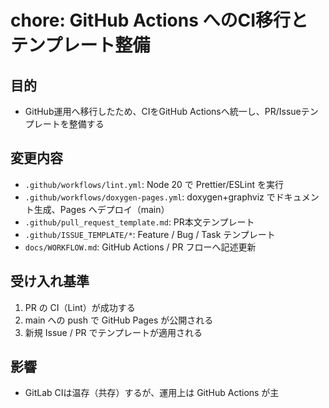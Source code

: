 # chore: GitHub Actions へのCI移行とテンプレート整備

## 目的

- GitHub運用へ移行したため、CIをGitHub Actionsへ統一し、PR/Issueテンプレートを整備する

## 変更内容

- `.github/workflows/lint.yml`: Node 20 で Prettier/ESLint を実行
- `.github/workflows/doxygen-pages.yml`: doxygen+graphviz でドキュメント生成、Pages へデプロイ（main）
- `.github/pull_request_template.md`: PR本文テンプレート
- `.github/ISSUE_TEMPLATE/*`: Feature / Bug / Task テンプレート
- `docs/WORKFLOW.md`: GitHub Actions / PR フローへ記述更新

## 受け入れ基準

1. PR の CI（Lint）が成功する
2. main への push で GitHub Pages が公開される
3. 新規 Issue / PR でテンプレートが適用される

## 影響

- GitLab CIは温存（共存）するが、運用上は GitHub Actions が主
